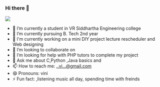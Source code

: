 ### Hi there 👋

<!--
**Vineela2001/Vineela2001** is a ✨ _special_ ✨ repository because its `README.md` (this file) appears on your GitHub profile.

Here are some ideas to get you started:  
--->
![](https://www.pngitem.com/pimgs/m/146-1468479_my-profile-icon-blank-profile-picture-circle-hd.png)
- 🔭 I’m currently a student in VR Siddhartha Engineering college
- 🌱 I’m currently pursuing B. Tech 2nd year
- 🔭 I'm currently working on a mini DIY project lecture rescheduler and Web designing
- 👯 I’m looking to collaborate on 
- 🤔 I’m looking for help with PHP tutors to complete my project
- 💬 Ask me about C,Python ,Java basics and 
- 📫 How to reach me: ..vi...@gmail.com
- 😄 Pronouns: vini
- ⚡ Fun fact: ,listening music all day, spending time with freinds
